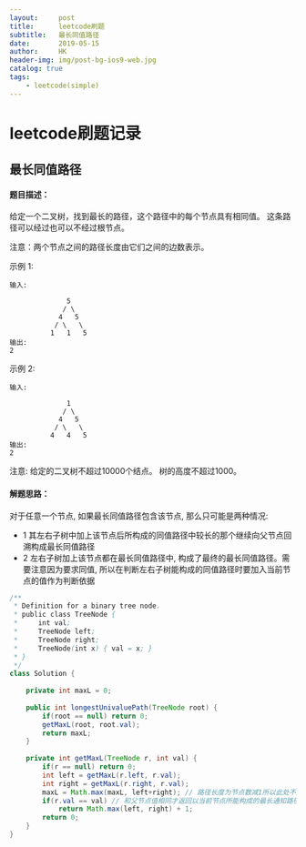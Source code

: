 ```yaml
---
layout:     post
title:      leetcode刷题
subtitle:   最长同值路径
date:       2019-05-15
author:     HK
header-img: img/post-bg-ios9-web.jpg
catalog: true
tags:
    - leetcode(simple)
---
```

# leetcode刷题记录
## 最长同值路径

#### 题目描述：
给定一个二叉树，找到最长的路径，这个路径中的每个节点具有相同值。 这条路径可以经过也可以不经过根节点。

注意：两个节点之间的路径长度由它们之间的边数表示。

示例 1:

    输入:

                  5
                 / \
                4   5
               / \   \
              1   1   5
    输出:
    2

示例 2:

    输入:

                  1
                 / \
                4   5
               / \   \
              4   4   5
    输出:
    2
注意: 给定的二叉树不超过10000个结点。 树的高度不超过1000。

#### 解题思路：
 对于任意一个节点, 如果最长同值路径包含该节点, 那么只可能是两种情况:
 * 1 其左右子树中加上该节点后所构成的同值路径中较长的那个继续向父节点回溯构成最长同值路径
 * 2 左右子树加上该节点都在最长同值路径中, 构成了最终的最长同值路径。需要注意因为要求同值, 所以在判断左右子树能构成的同值路径时要加入当前节点的值作为判断依据
```java
/**
 * Definition for a binary tree node.
 * public class TreeNode {
 *     int val;
 *     TreeNode left;
 *     TreeNode right;
 *     TreeNode(int x) { val = x; }
 * }
 */
class Solution {
    
    private int maxL = 0;
    
    public int longestUnivaluePath(TreeNode root) {
        if(root == null) return 0;
        getMaxL(root, root.val);
        return maxL;
    }
    
    private int getMaxL(TreeNode r, int val) {
        if(r == null) return 0;
        int left = getMaxL(r.left, r.val);
        int right = getMaxL(r.right, r.val);
        maxL = Math.max(maxL, left+right); // 路径长度为节点数减1所以此处不加1
        if(r.val == val) // 和父节点值相同才返回以当前节点所能构成的最长通知路径长度, 否则返回0
            return Math.max(left, right) + 1;
        return 0;
    }
}
```
